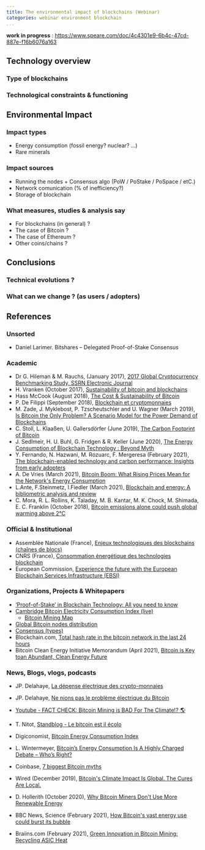 ```yaml
---
title: The environmental impact of blockchains (Webinar)
categories: webinar environment blockchain
...
```


**work in progress** : https://www.speare.com/doc/4c4301e9-6b4c-47cd-887e-f16b6076a163

## Technology overview

### Type of blockchains

### Technological constraints & functioning

## Environmental Impact 

### Impact types

* Energy consumption (fossil energy? nuclear? ...)
* Rare minerals

### Impact sources

* Running the nodes + Consensus algo (PoW / PoStake / PoSpace / etC.)
* Network comunication (% of inefficiency?)
* Storage of blockchain

### What measures, studies & analysis say

* For blockchains (in general) ?
* The case of Bitcoin ?
* The case of Ethereum ?
* Other coins/chains ?

## Conclusions

### Technical evolutions ?

### What can we change ? (as users / adopters)


## References

### Unsorted

* Daniel Larimer. Bitshares – Delegated Proof-of-Stake Consensus


### Academic

* Dr G. Hileman & M. Rauchs, (January 2017), [2017 Global Cryptocurrency Benchmarking Study, SSRN Electronic Journal](https://www.researchgate.net/publication/317059599_2017_Global_Cryptocurrency_Benchmarking_Study)
* H. Vranken (October 2017), [Sustainability of bitcoin and blockchains](https://www.sciencedirect.com/science/article/abs/pii/S1877343517300015)
* Hass McCook (August 2018), [The Cost & Sustainability of Bitcoin](https://hassmccook.medium.com/the-economic-environmental-cost-of-bitcoin-part-i-ac162067721d)
* P. De Filippi (September 2018), [Blockchain et cryptomonnaies](https://www.puf.com/content/Blockchain_et_cryptomonnaies)
* M. Zade, J. Myklebost, P. Tzscheutschler and U. Wagner (March 2019), [Is Bitcoin the Only Problem? A Scenario Model for the Power Demand of Blockchains](https://www.frontiersin.org/articles/10.3389/fenrg.2019.00021/full)
* C. Stoll, L. Klaaßen, U. Gallersdörfer (June 2019), [The Carbon Footprint of Bitcoin](https://www.cell.com/joule/fulltext/S2542-4351(19)30255-7#%20)
* J. Sedlmeir, H. U. Buhl, G. Fridgen & R. Keller (June 2020), [The Energy Consumption of Blockchain Technology \: Beyond Myth](https://link.springer.com/article/10.1007/s12599-020-00656-x)
* Y. Fernando, N. Hazwani, M. Rozuarc, F. Mergeresa (February 2021), [The blockchain-enabled technology and carbon performance: Insights from early adopters](https://www.sciencedirect.com/science/article/abs/pii/S0160791X20313105)
* A. De Vries (March 2021), [Bitcoin Boom: What Rising Prices Mean for the Network's Energy Consumption](https://www.researchgate.net/publication/349952553_Bitcoin_Boom_What_Rising_Prices_Mean_for_the_Network's_Energy_Consumption)
* L.Ante, F.Steinmetz, I.Fiedler (March 2021), [Blockchain and energy: A bibliometric analysis and review](https://www.sciencedirect.com/science/article/abs/pii/S1364032120308819)
* C. Mora, R. L. Rollins, K. Taladay, M. B. Kantar, M. K. Chock, M. Shimada, E. C. Franklin (October 2018), [Bitcoin emissions alone could push global warming above 2°C]()

### Official & Institutional

* Assemblée Nationale (France), [Enjeux technologiques des blockchains (chaînes de blocs)](https://www.assemblee-nationale.fr/dyn/15/dossiers/enjeux_technologiques_blockchains_rap-info)
* CNRS (France), [Consommation énergétique des technologies blockchain](https://ecoinfo.cnrs.fr/2020/02/11/consommation-energetique-des-technologies-blockchain/)
* European Commission, [Experience the future with the European Blockchain Services Infrastructure (EBSI)](https://ec.europa.eu/cefdigital/wiki/display/CEFDIGITAL/ebsi)

### Organizations, Projects & Whitepapers

* [‘Proof-of-Stake’ in Blockchain Technology\: All you need to know](https://proofofstake.com/)
* [Cambridge Bitcoin Electricity Consumption Index (live)](https://cbeci.org/)
    * [Bitcoin Mining Map](https://cbeci.org/mining_map)
* [Global Bitcoin nodes distribution](https://bitnodes.io/) 
* [Consensus (types)](https://tokens-economy.gitbook.io/consensus/)
* Blockchain.com, [Total hash rate in the bitcoin network in the last 24 hours](https://www.blockchain.com/charts/hash-rate)
* Bitcoin Clean Energy Initiative Memorandum (April 2021), [Bitcoin is Key toan  Abundant, Clean  Energy Future](https://assets.ctfassets.net/2d5q1td6cyxq/5mRjc9X5LTXFFihIlTt7QK/e7bcba47217b60423a01a357e036105e/BCEI_White_Paper.pdf)

### News, Blogs, vlogs, podcasts

* JP. Delahaye, [La dépense électrique des crypto-monnaies](https://bitcoin.fr/la-depense-electrique-des-crypto-monnaies/)
* JP. Delahaye, [Ne nions pas le problème électrique du Bitcoin](https://bitcoin.fr/ne-nions-pas-le-probleme-electrique-du-bitcoin/)
* [Youtube - FACT CHECK: Bitcoin Mining is BAD For The Climate!? 🌎](https://www.youtube.com/watch?v=DidAwxWaDKI)
* T. Nitot, [Standblog - Le bitcoin est il écolo](https://standblog.org/blog/post/2021/04/26/Le-Bitcoin-est-il-ecolo)
* Digiconomist, [Bitcoin Energy Consumption Index](https://digiconomist.net/bitcoin-energy-consumption)
* L. Wintermeyer, [Bitcoin’s Energy Consumption Is A Highly Charged Debate – Who’s Right?](https://www.forbes.com/sites/lawrencewintermeyer/2021/03/10/bitcoins-energy-consumption-is-a-highly-charged-debate--whos-right/?sh=423551937e78)
* Coinbase, [7 biggest Bitcoin myths](https://www.coinbase.com/fr/learn/crypto-basics/7-biggest-bitcoin-myths)

* Wired (December 2019), [Bitcoin's Climate Impact Is Global. The Cures Are Local.](https://www.wired.com/story/bitcoins-climate-impact-global-cures-local/)
* D. Hollerith (October 2020), [Why Bitcoin Miners Don't Use More Renewable Energy](https://decrypt.co/43848/why-bitcoin-miners-dont-use-more-renewable-energy)
* BBC News, Science (February 2021), [How Bitcoin's vast energy use could burst its bubble](https://www.bbc.com/news/science-environment-56215787)
* Braiins.com (February 2021), [Green Innovation in Bitcoin Mining: Recycling ASIC Heat](https://braiins.com/blog/green-innovation-in-bitcoin-mining-recycling-asic-heat)

